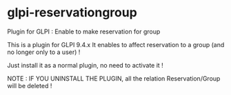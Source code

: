 # glpi-reservationgroup
Plugin for GLPI : Enable to make reservation for group


This is a plugin for GLPI 9.4.x
It enables to affect reservation to a group (and no longer only to a user) !

Just install it as a normal plugin, no need to activate it !

NOTE : IF YOU UNINSTALL THE PLUGIN, all the relation Reservation/Group will be deleted !
